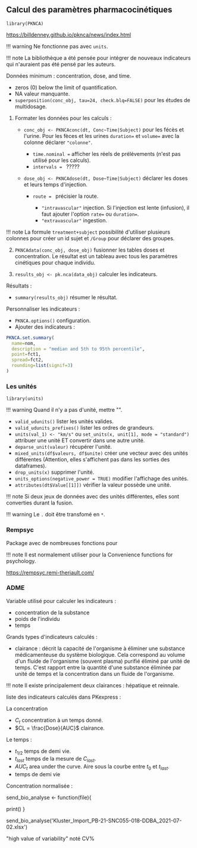 ## Calcul des paramètres pharmacocinétiques

`library(PKNCA)`

https://billdenney.github.io/pknca/news/index.html

!!! warning 
    Ne fonctionne pas avec `units`.

!!! note
    La bibliothèque a été pensée pour intégrer de nouveaux indicateurs qui n'auraient pas été pensé par les auteurs.

Données minimum : concentration, dose, and time.

* zeros (0) below the limit of quantification.
* NA valeur manquante.
* `superposition(conc_obj, tau=24, check.blq=FALSE)` pour les études de multidosage. 

1. Formater les données pour les calculs :
   
    * `conc_obj <- PKNCAconc(dt, Conc~Time|Subject)` pour les fécès et l'urine. Pour les fèces et les urines `duration=` et `volume=` avec la colonne déclarer `"colonne"`.
  
       * `time.nominal =` afficher les réels de prélévements (n'est pas utilisé pour les calculs).
       * `intervals = ` ?????
         
    * `dose_obj <- PKNCAdose(dt, Dose~Time|Subject)` déclarer les doses et leurs temps d'injection.
        
        * `route = ` précisier la route.
            
            * `"intravascular"` injection. Si l'injection est lente (infusion), il faut ajouter l'option `rate=` ou `duration=`.
            * `"extravascular"` ingestion. 

!!! note
    La formule `treatment+subject` possibilité d'utiliser plusieurs colonnes pour créer un id sujet et `/Group` pour déclarer des groupes.

    
2. `PKNCAdata(conc_obj, dose_obj)` fusionner les tables doses et concentration. Le résultat est un tableau avec tous les paramètres cinétiques pour chaque individu.

3. `results_obj <- pk.nca(data_obj)` calculer les indicateurs.

Résultats : 

* `summary(results_obj)` résumer le résultat.

Personnaliser les indicateurs :

* `PKNCA.options()` configuration.
* Ajouter des indicateurs :

```R 
PKNCA.set.summary(
  name=nom,
  description = "median and 5th to 95th percentile",
  point=fct1,
  spread=fct2,
  rounding=list(signif=3)
)
```

### Les unités

`library(units)`

!!! warning
    Quand il n'y a pas d'unité, mettre "".

* `valid_udunits()` lister les unités valides.
* `valid_udunits_prefixes()` lister les ordres de grandeurs.
* `units(val_1) <- "km/s"` ou `set_units(x, unit[1], mode = "standard")` attribuer une unité ET convertir dans une autre unité.
* `deparse_unit(valeur)` récupérer l'unité.
* `mixed_units(df$valeurs, df$unite)` créer une vecteur avec des unités différentes (Attention, elles s'affichent pas dans les sorties des dataframes).
* `drop_units(x)` supprimer l'unité.
* `units_options(negative_power = TRUE)` modifier l'affichage des unités.
* `attributes(dt$Value[[1]])` vérifier la valeur possède une unité.
 
!!! note
    Si deux jeux de données avec des unités différentes, elles sont converties durant la fusion.

!!! warning
    Le `.` doit être transfomé en `*`.

### Rempsyc

Package avec de nombreuses fonctions pour 

!!! note 
    Il est normalement utiliser pour la Convenience functions for psychology.

https://rempsyc.remi-theriault.com/

### ADME
Variable utilisé pour calculer les indicateurs :

* concentration de la substance
* poids de l'individu
* temps

Grands types d'indicateurs calculés :

* clairance : décrit la capacité de l'organisme à éliminer une substance médicamenteuse du système biologique.
Cela correspond au volume d'un fluide de l'organisme (souvent plasma) purifié éliminé par unité de temps. C'est
rapport entre la quantité d'une substance éliminée par unité de temps et la concentration dans un fluide de l'organisme.


!!! note 
    Il existe principalement deux clairances : hépatique et reinnale.

liste des indicateurs calculés dans PKexpress :

La concentration

* $C_t$ concentration à un temps donné.
* $CL = \frac{Dose}{AUC}$ clairance.

Le temps :

* $t_{1/2}$ temps de demi vie.
* $t_{last}$ temps de la mesure de $C_{last}$.
* $AUC_{t}$ area under the curve. Aire sous la courbe entre $t_{0}$ et $t_{last}$.
* temps de demi vie

Concentration normalisée :



send_bio_analyse <- function(file){

  print()
}

send_bio_analyse('Kluster_Import_PB-21-SNC055-018-DDBA_2021-07-02.xlsx')
  
"high value of variability" noté CV%

